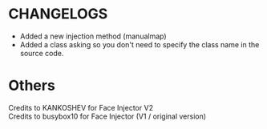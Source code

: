 # CHANGELOGS

- Added a new injection method (manualmap)
- Added a class asking so you don't need to specify the class name in the source code.

# Others

Credits to KANKOSHEV for Face Injector V2
<br>
Credits to busybox10 for Face Injector (V1 / original version)
